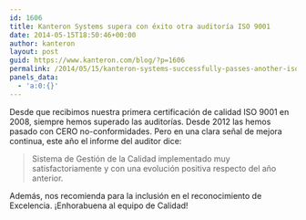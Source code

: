 ```yaml
---
id: 1606
title: Kanteron Systems supera con éxito otra auditoría ISO 9001
date: 2014-05-15T18:50:46+00:00
author: kanteron
layout: post
guid: https://www.kanteron.com/blog/?p=1606
permalink: /2014/05/15/kanteron-systems-successfully-passes-another-iso-9001-audit/
panels_data:
  - 'a:0:{}'
---
```

Desde que recibimos nuestra primera certificación de calidad ISO 9001 en 2008, siempre hemos superado las auditorías. Desde 2012 las hemos pasado con CERO no-conformidades. Pero en una clara señal de mejora continua, este año el informe del auditor dice:

> Sistema de Gestión de la Calidad implementado muy satisfactoriamente y con una evolución positiva respecto del año anterior.

Además, nos recomienda para la inclusión en el reconocimiento de Excelencia. ¡Enhorabuena al equipo de Calidad!